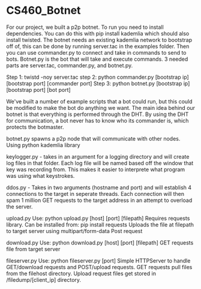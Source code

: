 # CS460_Botnet
For our project, we built a p2p botnet. To run you need to install dependencies. You can do this with pip install kademlia which should also install twisted. The botnet needs an existing kademlia network to bootstrap off of, this can be done by running server.tac in the examples folder. Then you can use commander.py to connect and take in commands to send to bots. Botnet.py is the bot that will take and execute commands. 3 needed parts are server.tac, commander.py, and botnet.py.

Step 1: twistd -noy server.tac
step 2: python commander.py [bootstrap ip] [bootstrap port] [commander port]
Step 3: python botnet.py [bootstrap ip] [bootstrap port] [bot port]

We've built a number of example scripts that a bot could run, but this could be modified to make the bot do anything we want. The main idea behind our botnet is that everything is performed through the DHT. By using the DHT for communication, a bot never has to know who its commander is, which protects the botmaster.

botnet.py spawns a p2p node that will communicate with other nodes. Using python kademlia library

keylogger.py - takes in an argument for a logging directory and will create log files in that folder. Each log file will be named based off the window that key was recording from. This makes it easier to interprete what program was using what keystrokes.

ddos.py - Takes in two arguments (hostname and port) and will establish 4 connections to the target in seperate threads. Each connection will then spam 1 million GET requests to the target address in an attempt to overload the server.

upload.py
Use: python upload.py [host] [port] [filepath]
Requires requests library. Can be installed from: pip install requests
Uploads the file at filepath to target server using multipart/form-data Post request

download.py
Use: python download.py [host] [port] [filepath]
GET requests file from target server

fileserver.py
Use: python fileserver.py [port]
Simple HTTPServer to handle GET/download requests and POST/upload requests. GET requests pull files from the filehost directory. Upload request files get stored in /filedump/[client_ip] directory.
